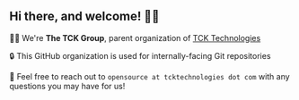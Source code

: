## Hi there, and welcome! 👋🏼

🙋‍♀️ We're **The TCK Group**, parent organization of [TCK Technologies](https://github.com/tcktechnologies)  

🔒 This GitHub organization is used for internally-facing Git repositories

📨 Feel free to reach out to `opensource at tcktechnologies dot com` with any questions you may have for us!
